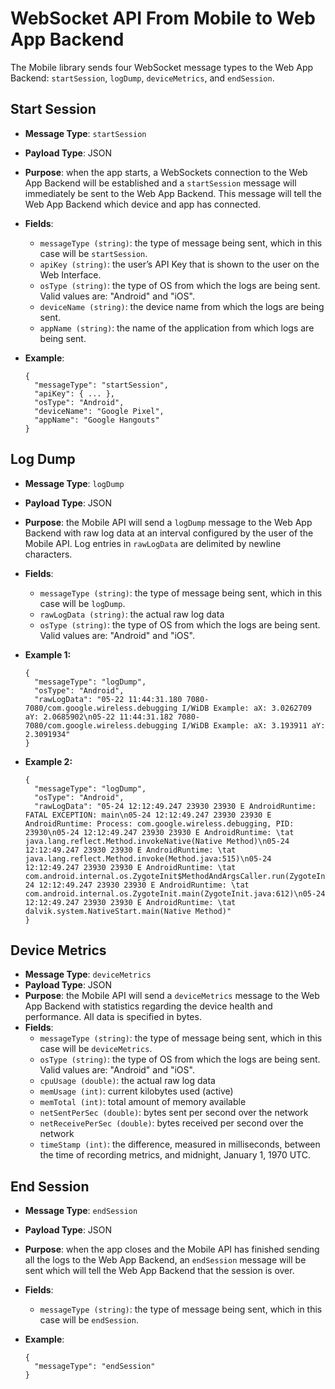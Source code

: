 # WebSocket API From Mobile to Web App Backend
The Mobile library sends four WebSocket message types to the Web App Backend:
`startSession`, `logDump`, `deviceMetrics`, and `endSession`.

## Start Session

- **Message Type**: `startSession`
- **Payload Type**: JSON
- **Purpose**: when the app starts, a WebSockets connection to the Web App
  Backend will be established and a `startSession` message will immediately be
  sent to the Web App Backend. This message will tell the Web App Backend which
  device and app has connected.
- **Fields**:
    - `messageType (string)`: the type of message being sent, which in this case
      will be `startSession`.
    - `apiKey (string)`: the user’s API Key that is shown to the user on the Web
      Interface.
    - `osType (string)`: the type of OS from which the logs are being sent.
      Valid values are: "Android" and "iOS".
    - `deviceName (string)`: the device name from which the logs are being sent.
    - `appName (string)`: the name of the application from which logs are being
      sent.
- **Example**:

      {
        "messageType": "startSession",
        "apiKey": { ... },
        "osType": "Android",
        "deviceName": "Google Pixel",
        "appName": "Google Hangouts"
      }

## Log Dump
- **Message Type**: `logDump`
- **Payload Type**: JSON
- **Purpose**: the Mobile API will send a `logDump` message to the Web App
  Backend with raw log data at an interval configured by the user of the Mobile
  API. Log entries in `rawLogData` are delimited by newline characters.
- **Fields**:
    - `messageType (string)`: the type of message being sent, which in this case
      will be `logDump`.
    - `rawLogData (string)`: the actual raw log data
    - `osType (string)`: the type of OS from which the logs are being sent.
      Valid values are: "Android" and "iOS".

- **Example 1:**

      {
        "messageType": "logDump",
        "osType": "Android",
        "rawLogData": "05-22 11:44:31.180 7080-7080/com.google.wireless.debugging I/WiDB Example: aX: 3.0262709 aY: 2.0685902\n05-22 11:44:31.182 7080-7080/com.google.wireless.debugging I/WiDB Example: aX: 3.193911 aY: 2.3091934"
      }

- **Example 2:**

      {
        "messageType": "logDump",
        "osType": "Android",
        "rawLogData": "05-24 12:12:49.247 23930 23930 E AndroidRuntime: FATAL EXCEPTION: main\n05-24 12:12:49.247 23930 23930 E AndroidRuntime: Process: com.google.wireless.debugging, PID: 23930\n05-24 12:12:49.247 23930 23930 E AndroidRuntime: \tat java.lang.reflect.Method.invokeNative(Native Method)\n05-24 12:12:49.247 23930 23930 E AndroidRuntime: \tat java.lang.reflect.Method.invoke(Method.java:515)\n05-24 12:12:49.247 23930 23930 E AndroidRuntime: \tat com.android.internal.os.ZygoteInit$MethodAndArgsCaller.run(ZygoteInit.java:796)\n05-24 12:12:49.247 23930 23930 E AndroidRuntime: \tat com.android.internal.os.ZygoteInit.main(ZygoteInit.java:612)\n05-24 12:12:49.247 23930 23930 E AndroidRuntime: \tat dalvik.system.NativeStart.main(Native Method)"
      }

## Device Metrics
- **Message Type**: `deviceMetrics`
- **Payload Type**: JSON
- **Purpose**: the Mobile API will send a `deviceMetrics` message to the Web App
  Backend with statistics regarding the device health and performance. All data
  is specified in bytes.
- **Fields**:
    - `messageType (string)`: the type of message being sent, which in this case
      will be `deviceMetrics`.
    - `osType (string)`: the type of OS from which the logs are being sent.
      Valid values are: "Android" and "iOS".
    - `cpuUsage (double)`: the actual raw log data
    - `memUsage (int)`: current kilobytes used (active)
    - `memTotal (int)`: total amount of memory available
    - `netSentPerSec (double)`: bytes sent per second over the network
    - `netReceivePerSec (double)`: bytes received per second over the network
    - `timeStamp (int)`: the difference, measured in milliseconds, between the
      time of recording metrics, and midnight, January 1, 1970 UTC. 

## End Session
- **Message Type**: `endSession`
- **Payload Type**: JSON
- **Purpose**: when the app closes and the Mobile API has finished sending all
  the logs to the Web App Backend, an `endSession` message will be sent which
  will tell the Web App Backend that the session is over.
- **Fields**: 
    - `messageType (string)`: the type of message being sent, which in this case
      will be `endSession`.
- **Example**:

      {
        "messageType": "endSession"
      }
